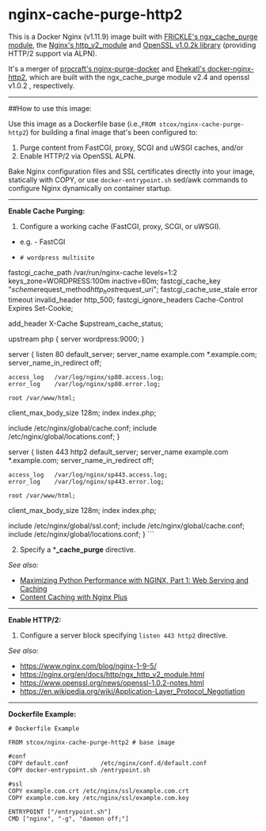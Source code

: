 # nginx-cache-purge-http2

This is a Docker Nginx (v1.11.9) image built with [FRiCKLE's ngx_cache_purge module](https://github.com/FRiCKLE/ngx_cache_purge), the [Nginx's http_v2_module](https://nginx.org/en/docs/http/ngx_http_v2_module.html) and [OpenSSL v1.0.2k library](https://www.openssl.org/) (providing HTTP/2 support via ALPN).

It's a merger of [procraft's nginx-purge-docker](https://github.com/procraft/nginx-purge-docker) and [Ehekatl's docker-nginx-http2](https://github.com/Ehekatl/docker-nginx-http2), which are built with the ngx_cache_purge module v2.4 and openssl v1.0.2 , respectively.

---

##How to use this image:

Use this image as a Dockerfile base (i.e.,```FROM stcox/nginx-cache-purge-http2```) for building a final image that's been configured to:

1. Purge content from FastCGI, proxy, SCGI and uWSGI caches, and/or
2. Enable HTTP/2 via OpenSSL ALPN.

Bake Nginx configuration files and SSL certificates directly into your image, statically with COPY, or use ```docker-entrypoint.sh``` sed/awk commands to configure Nginx dynamically on container startup.

---

**Enable Cache Purging:**

1. Configure a working cache (FastCGI, proxy, SCGI, or uWSGI).
  - e.g. - FastCGI
  - ```
    # wordpress multisite

fastcgi_cache_path /var/run/nginx-cache levels=1:2 keys_zone=WORDPRESS:100m inactive=60m;
fastcgi_cache_key "$scheme$request_method$http_host$request_uri";
fastcgi_cache_use_stale error timeout invalid_header http_500;
fastcgi_ignore_headers Cache-Control Expires Set-Cookie;

add_header X-Cache $upstream_cache_status;

upstream php {
	server wordpress:9000;
}

server {
  listen  80 default_server;
  server_name  example.com *.example.com;
  server_name_in_redirect off;

	access_log   /var/log/nginx/sp80.access.log;
	error_log    /var/log/nginx/sp80.error.log;

	root /var/www/html;
  client_max_body_size 128m;
	index index.php;

  include /etc/nginx/global/cache.conf;
  include /etc/nginx/global/locations.conf;
}

server {
	listen 443 http2 default_server;
	server_name example.com *.example.com;
	server_name_in_redirect off;

	access_log   /var/log/nginx/sp443.access.log;
	error_log    /var/log/nginx/sp443.error.log;

	root /var/www/html;
  client_max_body_size 128m;
	index index.php;

  include /etc/nginx/global/ssl.conf;
  include /etc/nginx/global/cache.conf;
  include /etc/nginx/global/locations.conf;
}
    ```

2. Specify a \***\_cache_purge** directive. 

_See also:_
- [Maximizing Python Performance with NGINX, Part 1: Web Serving and Caching](https://www.nginx.com/blog/maximizing-python-performance-with-nginx-parti-web-serving-and-caching/)
- [Content Caching with Nginx Plus](https://www.nginx.com/products/content-caching-nginx-plus/)

---
**Enable HTTP/2:**

1. Configure a server block specifying ```listen 443 http2``` directive.

_See also:_
- https://www.nginx.com/blog/nginx-1-9-5/
- https://nginx.org/en/docs/http/ngx_http_v2_module.html
- https://www.openssl.org/news/openssl-1.0.2-notes.html
- https://en.wikipedia.org/wiki/Application-Layer_Protocol_Negotiation


---
**Dockerfile Example:**
```
# Dockerfile Example

FROM stcox/nginx-cache-purge-http2 # base image

#conf
COPY default.conf         /etc/nginx/conf.d/default.conf
COPY docker-entrypoint.sh /entrypoint.sh

#ssl
COPY example.com.crt /etc/nginx/ssl/example.com.crt
COPY example.com.key /etc/nginx/ssl/example.com.key

ENTRYPOINT ["/entrypoint.sh"]
CMD ["nginx", "-g", "daemon off;"]
```
